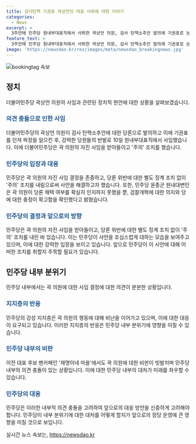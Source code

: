 ```yaml
---
title: 검사탄핵 기권표 곽상언의 대표 사퇴에 대한 이야기
categories:
  - News
excerpt: >
  3주만에 민주당 원내부대표직에서 사퇴한 곽상언 의원, 검사 탄핵소추안 발의에 기권표로 논란. 민주당은 자진 사퇴에 대해 주의 조치 결정. 이재명 전 대표를 수사한 검사들에 대한 탄핵소추안을 당론으로 채택함에 따라 곽 의원의 기권에 반발하는 의견도 나옴. 당 대표 연임을 공식화한 이전 대표는 검사들의 반발과 관련, 국회가 책임을 물어야 한다 주장.
feature_text: >
  3주만에 민주당 원내부대표직에서 사퇴한 곽상언 의원, 검사 탄핵소추안 발의에 기권표로 논란. 민주당은 자진 사퇴에 대해 주의 조치 결정. 이재명 전 대표를 수사한 검사들에 대한 탄핵소추안을 당론으로 채택함에 따라 곽 의원의 기권에 반발하는 의견도 나옴. 당 대표 연임을 공식화한 이전 대표는 검사들의 반발과 관련, 국회가 책임을 물어야 한다 주장.
image: 'https://newsdao.kr/res/images/meta/newsdao_breakingnews.jpg'
---
```


<p><img src="https://newsdao.kr/res/images/meta/newsdao_breakingnews.jpg" alt="bookingtag 속보" /></p>

<h2 data-ke-size="size26">정치</h2>

<p data-ke-size="size16">더불어민주당 곽상언 의원의 사임과 관련된 정치적 현안에 대한 상황을 살펴보겠습니다.</p>

<h3><b><span style="color: #1a5490;">의견 충돌으로 인한 사임</span></b></h3>

<p data-ke-size="size16">더불어민주당의 곽상언 의원이 검사 탄핵소추안에 대한 당론으로 발의하고 이에 기권표를 던져 파장을 일으킨 후, 강력한 당원들의 반발로 10일 원내부대표직에서 사임했습니다. 이에 더불어민주당은 곽 의원의 자진 사임을 받아들이고 '주의' 조치를 했습니다.</p>

<h3><b><span style="color: #1a5490;">민주당의 입장과 대응</span></b></h3>

<p data-ke-size="size16">민주당은 곽 의원의 자진 사임 결정을 존중하고, 당론 위반에 대한 별도 징계 조치 없이 '주의' 조치를 내림으로써 사안을 해결하고자 했습니다. 또한, 민주당 윤종군 원내대변인은 곽 의원이 당론 채택 여부를 확실히 인지하지 못했을 뿐, 검찰개혁에 대한 의지와 당에 대한 충정이 확고함을 확인했다고 밝혔습니다.</p>

<h3><b><span style="color: #1a5490;">민주당의 결정과 앞으로의 방향</span></b></h3>

<p data-ke-size="size16">민주당은 곽 의원의 자진 사임을 받아들이고, 당론 위반에 대한 별도 징계 조치 없이 '주의' 조치를 내린 바 있습니다. 이는 민주당이 사안을 조심스럽게 대하는 모습을 보여주고 있으며, 이에 대한 강력한 입장을 보이고 있습니다. 앞으로 민주당이 이 사안에 대해 어떠한 조치를 취할지 주목할 필요가 있습니다.</p>

<h2 data-ke-size="size26">민주당 내부 분위기</h2>

<p data-ke-size="size16">민주당 내부에서는 곽 의원에 대한 사임 결정에 대한 의견이 분분한 상황입니다.</p>

<h3><b><span style="color: #1a5490;">지지층의 반응</span></b></h3>

<p data-ke-size="size16">민주당의 강성 지지층은 곽 의원의 행동에 대해 비난을 이어가고 있으며, 이에 대한 대응이 요구되고 있습니다. 이러한 지지층의 반응은 민주당 내부 분위기에 영향을 미칠 수 있습니다.</p>

<h3><b><span style="color: #1a5490;">민주당 내부의 비판</span></b></h3>

<p data-ke-size="size16">이전 대표 후보 팬카페인 '재명이네 마을'에서도 곽 의원에 대한 비판이 빗발치며 민주당 내부의 의견 충돌이 있는 상황입니다. 이에 대한 민주당 내부의 대처가 미래를 좌우할 수 있습니다.</p>

<h3><b><span style="color: #1a5490;">민주당의 대응</span></b></h3>

<p data-ke-size="size16">민주당은 이러한 내부적 의견 충돌을 고려하여 앞으로의 대응 방안을 신중하게 고려해야 합니다. 민주당이 내부 분위기에 대한 대처를 어떻게 할지가 앞으로의 정당 운영에 큰 영향을 미칠 것으로 보입니다.</p>
실시간 뉴스 속보는, <a href="https://newsdao.kr" rel="dofollow">https://newsdao.kr</a>


